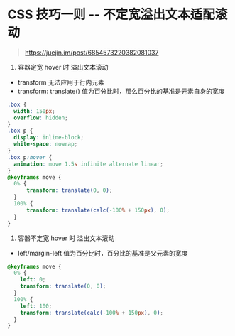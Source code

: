 # CSS 技巧一则 -- 不定宽溢出文本适配滚动

> https://juejin.im/post/6854573220382081037

1. 容器定宽 hover 时 溢出文本滚动
  + transform 无法应用于行内元素
  + transform: translate() 值为百分比时，那么百分比的基准是元素自身的宽度
  ```css
  .box {
    width: 150px;
    overflow: hidden;
  }
  .box p {
    display: inline-block;
    white-space: nowrap;
  }
  .box p:hover {
    animation: move 1.5s infinite alternate linear;
  }
  @keyframes move {
    0% {
        transform: translate(0, 0);
    }
    100% {
        transform: translate(calc(-100% + 150px), 0);
    }
  }
  ```

1. 容器不定宽 hover 时 溢出文本滚动
  + left/margin-left 值为百分比时，百分比的基准是父元素的宽度
  ```css
  @keyframes move {
    0% {
      left: 0;
      transform: translate(0, 0);
    }
    100% {
      left: 100;
      transform: translate(calc(-100% + 150px), 0);
    }
  }
  ```